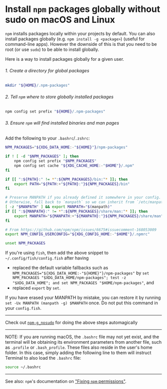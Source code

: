 # Install `npm` packages globally without sudo on macOS and Linux

`npm` installs packages locally within your projects by default. You can also install packages globally (e.g. `npm install -g <package>`) (useful for command-line apps). However the downside of this is that you need to be root (or use `sudo`) to be able to install globally.

Here is a way to install packages globally for a given user.

###### 1. Create a directory for global packages

```sh
mkdir "${HOME}/.npm-packages"
```

###### 2. Tell `npm` where to store globally installed packages

```sh
npm config set prefix "${HOME}/.npm-packages"
```

###### 3. Ensure `npm` will find installed binaries and man pages

Add the following to your `.bashrc`/`.zshrc`:

```sh
NPM_PACKAGES="${XDG_DATA_HOME:-"${HOME}"}/npm-packages"

if ! [ -d "$NPM_PACKAGES" ]; then
	npm config set prefix "$NPM_PACKAGES"
	npm config set cache "${XDG_CACHE_HOME:-"$HOME"}/.npm"
fi

if [[ ":${PATH}:" != *":${NPM_PACKAGES}/bin:"* ]]; then
	export PATH="${PATH:+"${PATH}:"}${NPM_PACKAGES}/bin"
fi

# Preserve MANPATH if you already defined it somewhere in your config.
# Otherwise, fall back to `manpath` so we can inherit from `/etc/manpath`.
[ -z "$MANPATH" ] && export MANPATH="$(manpath)"
if [[ ":${MANPATH}:" != *":${NPM_PACKAGES}/share/man:"* ]]; then
	export MANPATH="${MANPATH:+"${MANPATH}:"}${NPM_PACKAGES}/share/man"
fi

# From https://github.com/npm/npm/issues/6675#issuecomment-168053009
export NPM_CONFIG_USERCONFIG="${XDG_CONFIG_HOME:-"$HOME"}/.npmrc"

unset NPM_PACKAGES
```

If you're using `fish`, then add the above snippet to `~/.config/fish/config.fish` after having

- replaced the default variable fallbacks such as `NPM_PACKAGES="${XDG_DATA_HOME:-"${HOME}"}/npm-packages"` by `set NPM_PACKAGES "$XDG_DATA_HOME/npm-packages"; test -z "$XDG_DATA_HOME"; and set NPM_PACKAGES "$HOME/npm-packages"`, and
- replaced  `export` by `set`.

If you have erased your MANPATH by mistake, you can restore it by running `set -Ux MANPATH (manpath -g) $MANPATH` once. Do not put this command in your `config.fish`.

---

Check out [`npm-g_nosudo`](https://github.com/glenpike/npm-g_nosudo) for doing the above steps automagically

---

NOTE: If you are running macOS, the `.bashrc` file may not yet exist, and the terminal will be obtaining its environment parameters from another file, such as `.profile` or `.bash_profile`. These files also reside in the user's home folder. In this case, simply adding the following line to them will instruct Terminal to also load the `.bashrc` file:

```sh
source ~/.bashrc
```

---

See also: `npm`'s documentation on
["Fixing `npm` permissions"](https://docs.npmjs.com/getting-started/fixing-npm-permissions).
